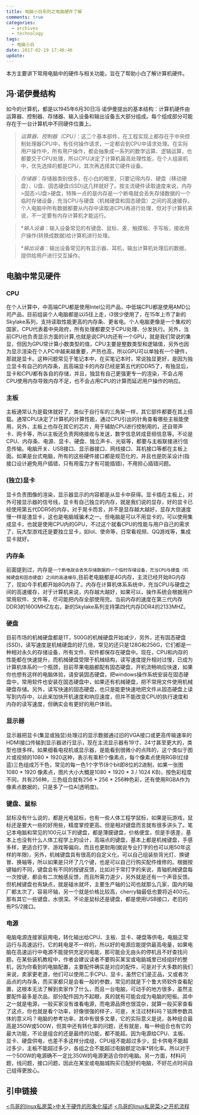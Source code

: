 ```yaml
---
title: 电脑小白系列之电脑硬件了解
comments: true
categories:
  - archives
  - technology
tags:
  - 电脑小白
date: 2017-02-19 17:46:46
update:  
---
```

本方主要讲下常用电脑中的硬件与相关功能，旨在了帮助小白了解计算机硬件。
<!-- more -->

## 冯·诺伊曼结构 ##
如今的计算机，都是以1945年6月30日冯·诺伊曼提出的基本结构：计算机硬件由运算器、控制器、存储器、输入设备和输出设备五大部分组成。每个组成部分可能存在于一台计算机中不同硬件位置上。

>*运算器、控制器（CPU）*：这二个基本部件，在工程实现上都存在于中央控制处理器CPU中，有任何操作请求，一定都会到CPU中请求处理。在实际用户操作中，所有用户操作，都会抽象成一系列的数学运算、逻辑运算，也都要交于CPU处理，所以CPU决定了计算机最高处理性能，在个人组装机中，优先选择的都是CPU，其次再选择其它硬件设备。

>*存储器*：存储器类别很多，在小白的眼里，只要记得内存、硬盘（移动硬盘）、U盘、固态硬盘(SSD)这几样就好了。按主流硬件读取速度来说，内存>固态>U盘>硬盘，特殊一点的是内存是一个断电就会丢失存储数据的一个临时存储设备，充当CPU与硬盘（机械硬盘和固态硬盘）之间的高速缓存。个人电脑中所有数据都要从内存中读取进CPU再进行处理，但对于计算机来说，不一定要有内存计算机才能运行。

>**输入设备*：输入设备常见的有键盘、鼠标、麦、触摸板、手写板，接收用户操作(转换成数据)给计算机进行处理。

>**输出设备*：输出设备常见的有显示器、耳机，输出计算机处理后的数据，提供给用户进行交互操作。

## 电脑中常见硬件 ##
### CPU ###
在个人计算中，中高端CPU都是使用Intel公司产品，中低端CPU都是使用AMD公司产品，目前组装个人电脑都是以i5往上走，i3很少使用了，在15年上市了新的Skylake系列，支持读取性能更高的内存条、更省电。个人电脑更像是一个集权的国家，CPU代表着中央政府，所有处理都要交于CPU处理、分发执行。另外，当前CPU也负责显示方面的计算,也就是说CPU内还有一个GPU，就是我们常说的集显，但因为GPU常计算小数类型的值，CPU主要是整数类型和逻辑值，另外也因为显示渲染在个人PC中越来越重要，产热也高，所以GPU可以单独有一个硬件，那就是显卡。这种问题常见于笔记本中，在买笔记本时，常说独显更好，是因为独立显卡有自己的内存条，且高端显卡的内存已经是第五代的DDR5了，有独显后，显卡和CPU都有各自的存储，并且，独显有自己更强更专一的渲染，不会占用CPU使用内存导致内存不足，也不会占用CPU的计算而延迟用户操作的响应。

### 主板 ###
主板通常认为是载体就好了，类似于自行车的三角架一样，其它部件都要在其上搭载。通常CPU决定了计算机的计算性能，通过CPU引出的针角查看哪些主板能使用，另外，主板上也存在其它的芯片，用于辅助CPU进行控制用的，还自带声卡、网卡等，所以主板还负责网络接收与发送，数字信息转成音频信息等。不论是CPU、内存条、电源、显卡、硬盘、独立声卡、光驱等，都要与主板联接进行信息传输。电脑开关、USB接口、显示器接口、网线接口、耳机接口等都在主板上面。如果是台式电脑，所有的这些硬件接口都是规范化的，并且也是防呆设计(指接口设计避免用户插错，只有用蛮力才有可能插错)，不用担心插错问题。

### (独立)显卡 ###
显卡负责图像的渲染，显示器显示的内容都是从显卡中获得。显卡插在主板上，对外可接显示器的信号线，显卡有自己独立的内存，就是我们说的显存，好的显卡已经使用第五代DDR5的内存，对于晃卡而言，并不是显存越大越好，显存大但速度慢一样是渣显卡，这也是电脑城骗术之一。但电脑是可以不用显卡的，可以使用集成显卡，也就是使用CPU内的GPU，不过这个就看CPU的性能与用户自己的需求了，玩大型游戏还是要独立显卡，如lol、使命等，日常看视频、QQ游戏等，集成显卡就好。

### 内存条 ###
前面提到过，内存是`一个断电就会丢失存储数据的一个临时存储设备，充当CPU与硬盘（机械硬盘和固态硬盘）之间的高速缓存`,目前老电脑都是4G内存，主流已经开始8G内存了，现如今手机都开始8G内存了。内存在计算机体系系统中，充当CPU与硬盘之间的高速缓存，对于计算机来说，内存越大越好，如果可以，操作系统会根据用户常用软件、文件等，尽可能把内存全部使用完。当前内存的速度在第三代内存DDR3的1600MHZ左右，新的Skylake系列支持第四代内存DDR4的2133MHZ。

### 硬盘 ###
目前市场的机械硬盘都是1T，500G的机械硬盘开始减少，另外，还有固态硬盘(SSD)，读写速度是机械硬盘的好几倍，常见的还只是128G和256G，它们都是一种相对永久的存储设备，所有文件、软件都保存在硬盘中。现在，CPU和内存的性能都在快速提升，而机械硬盘受限于机械结构，读写速度提升相对过慢，已成为计算机体系的一个瓶颈，目前苹果电脑都配有固态硬盘，开机流畅响应快速，如果你也想有这样的电脑体验，请安装固态硬盘，把windows操作系统安装在固态硬盘中，常用软件也安装在固态硬盘中，如果还有机械硬盘，把不常用文件使用机械硬盘存储。另外，读写快速的固态硬盘，也只是能更快速地把文件从固态硬盘上读写到内存中，以此来加快开机速度和响应速度，但并不能改变CPU的执行速度和内存的读写速度，但确实会有更好的用户体验。

### 显示器 ###
显示器把显卡(集显或独显)处理过的显示数据通过旧的VGA接口或更高传输速率的HDMI接口传输到显示器进行显示，现在主流显示器有19寸、24寸甚至更大的，类型也很多样。如果细看电视机或显示器，是能看到很微小的点阵的，这个类似于图片或视频的1080 * 1920这种，表示有乘积个像素点，每个像素点使用RGB(红绿蓝)三色组成万千色，常见的每一色1个字节(8个bit即8位的2进制，如果一张图1080 * 1920 像素点，图片大小大概是1080 *  1920 * 3 / 1024 KB)，按色彩程度不同，共有256种，三色组合就有256 * 256 * 256种色彩，还有使用RGBA作为像素点数据的，只是多了一位A(透明度)。

### 键盘、鼠标 ###
鼠标没有什么说的，都是光电鼠标，也有一些人体工程学鼠标，如果是玩游戏，鼠标还是要大一些的好用些，精度掌控更高。但是相对键盘而言就有很多讲头了。笔记本电脑和常见的100元以下的键盘，都是薄膜键盘，价格便宜，但是手感差，基本上也没有什么人体工程学上的设计，高端点的键盘，基本上都是机械键盘，手感多样，更适合打字、游戏等偏向，而且也更耐用(据说专业打字的也可以用50年这样的年限)，另外，机械键盘具有很高的自定义化，可以自己组装些背光灯、换键冒、换轴等，所以如果是只坏了几个键，也是可以自己行购买配件维修的。根据按键轴的不同，键盘会有不同的按键反馈，比如对于常打字的来说，青轴机械键盘每一次按键，都会有二次触感反馈，而且所需力道少，另外就是还有一个声音反馈。但机械键盘也有缺点，就是碰水就坏，主要生产轴的公司也就那么几家，国内的轴厂都太次了，容易坏轴，另一个就是价格比较高，cherry轴最低也要将近400元。那有其它一些键盘，水很深。不论是鼠标还是键盘，都是使用USB接口，老旧的有PS/2接口。

### 电源 ###
电脑电源连接家庭用电，转化输出给CPU、主板、显卡、硬盘等供电，电脑正常运行与高速运行，它的耗电是不一样的，所以好的电源应能提供最高电量，如果电脑在高速运行中电源不能提供充足的电能，那可能会无由头的停机且不好查找问题。在某些装机教程中，作者会建议读者不要购买某宝或电脑城里已经组好的整机，因为你看到的电脑配置，主要配件确实是对应的配件，可是对于大多数的我们来说，卖家更老道，他们可以使用二手CPU、显卡，虽然它们是正品，又或者次品点的内存条，而买家都只是会看一般的参数，常见的就是下个鲁大师软件查看配置，这根本无法了解到卖家作了什么，而且一台电脑，可动手的地方很多，虽然主要配件最多是次品，部分配件因为不起眼，真的就有可能会成为电脑的短板。其中之一就是电源，一般买家没有谁看电源，而电源品牌也很混杂，就算一般买家查看了这点，你也就是看个功率，好像很强的样子，可是，关注过材料吗？铭牌参数具体的意义吗？电脑的参考功率，其中有很多文章，它的实际意义是说，各种组合最高是350W或500W，但其中还有转化率的问题，还有就是，每一种组合也有它的最大功能，不论是组合的还是最终的功能，都不能超。因为电源给CPU、主板、显卡、硬盘供电，也差不多这样分成组，CPU组不能超过多少，显卡供电不能超过多少，主板不能超过多少，各组之合不能超过电脑额定功率*转化率。所以对于一个500W的电源确不一定比350W的电源更适合你的电脑。另一方面，材料问题，线问题，接口问题，因此在某宝或电脑城购买已配好的电脑，不好花点时间自己组得更放心。


## 引申链接 ##
[<鸟哥的linux私房菜>中关于硬件的形象化描述](http://linux.vbird.org/linux_basic/0130designlinux.php#hardware)
[<鸟哥的linux私房菜>之开机流程](http://linux.vbird.org/linux_basic/0510osloader.php#startup)